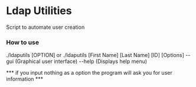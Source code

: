 # Ldap Utilities
Script to automate user creation

### How to use
./ldaputils [OPTION] or ./ldaputils [First Name] [Last Name] [ID]
  [Options]
  --gui (Graphical user interface)
  --help (Displays help menu)

*** if you input nothing as a option the program will ask you for user information ***
